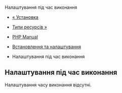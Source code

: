 Налаштування під час виконання

-   [« Установка](cubrid.installation.md)
    
-   [Типи ресурсів »](cubrid.resources.md)
    
-   [PHP Manual](index.md)
    
-   [Встановлення та налаштування](cubrid.setup.md)
    
-   Налаштування під час виконання
    

## Налаштування під час виконання

Налаштування часу виконання відсутні.